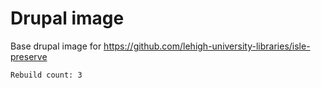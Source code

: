 # Drupal image

Base drupal image for https://github.com/lehigh-university-libraries/isle-preserve

```
Rebuild count: 3
```
